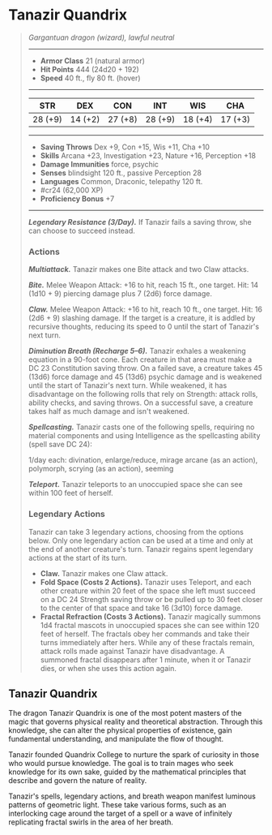 # Tanazir Quandrix
>*Gargantuan dragon (wizard), lawful neutral*
>___
>- **Armor Class** 21 (natural armor)
>- **Hit Points** 444 (24d20 + 192)
>- **Speed** 40 ft., fly 80 ft. (hover)
>___
>|STR|DEX|CON|INT|WIS|CHA|
>|:---:|:---:|:---:|:---:|:---:|:---:|
>|28 (+9)|14 (+2)|27 (+8)|28 (+9)|18 (+4)|17 (+3)|
>___
>- **Saving Throws** Dex +9, Con +15, Wis +11, Cha +10
>- **Skills** Arcana +23, Investigation +23, Nature +16, Perception +18
>- **Damage Immunities** force, psychic
>- **Senses** blindsight 120 ft., passive Perception 28
>- **Languages** Common, Draconic, telepathy 120 ft.
>- #cr24 (62,000 XP)
>- **Proficiency Bonus** +7
>___
>***Legendary Resistance (3/Day).*** If Tanazir fails a saving throw, she can choose to succeed instead.  
>
>### Actions
>***Multiattack.*** Tanazir makes one Bite attack and two Claw attacks.  
>
>***Bite.*** Melee Weapon Attack: +16 to hit, reach 15 ft., one target. Hit: 14 (1d10 + 9) piercing damage plus 7 (2d6) force damage.  
>
>***Claw.*** Melee Weapon Attack: +16 to hit, reach 10 ft., one target. Hit: 16 (2d6 + 9) slashing damage. If the target is a creature, it is addled by recursive thoughts, reducing its speed to 0 until the start of Tanazir's next turn.  
>
>***Diminution Breath (Recharge 5–6).*** Tanazir exhales a weakening equation in a 90-foot cone. Each creature in that area must make a DC 23 Constitution saving throw. On a failed save, a creature takes 45 (13d6) force damage and 45 (13d6) psychic damage and is weakened until the start of Tanazir's next turn. While weakened, it has disadvantage on the following rolls that rely on Strength: attack rolls, ability checks, and saving throws. On a successful save, a creature takes half as much damage and isn't weakened.  
>
>***Spellcasting.*** Tanazir casts one of the following spells, requiring no material components and using Intelligence as the spellcasting ability (spell save DC 24):  
>
>1/day each: divination, enlarge/reduce, mirage arcane (as an action), polymorph, scrying (as an action), seeming  
>
>
>***Teleport.*** Tanazir teleports to an unoccupied space she can see within 100 feet of herself.  
>
>### Legendary Actions
>Tanazir can take 3 legendary actions, choosing from the options below. Only one legendary action can be used at a time and only at the end of another creature's turn. Tanazir regains spent legendary actions at the start of its turn.
>
>- **Claw.** Tanazir makes one Claw attack.
>- **Fold Space (Costs 2 Actions).** Tanazir uses Teleport, and each other creature within 20 feet of the space she left must succeed on a DC 24 Strength saving throw or be pulled up to 30 feet closer to the center of that space and take 16 (3d10) force damage.
>- **Fractal Refraction (Costs 3 Actions).** Tanazir magically summons 1d4 fractal mascots in unoccupied spaces she can see within 120 feet of herself. The fractals obey her commands and take their turns immediately after hers. While any of these fractals remain, attack rolls made against Tanazir have disadvantage. A summoned fractal disappears after 1 minute, when it or Tanazir dies, or when she uses this action again.

## Tanazir Quandrix

The dragon Tanazir Quandrix is one of the most potent masters of the magic that governs physical reality and theoretical abstraction. Through this knowledge, she can alter the physical properties of existence, gain fundamental understanding, and manipulate the flow of thought.

Tanazir founded Quandrix College to nurture the spark of curiosity in those who would pursue knowledge. The goal is to train mages who seek knowledge for its own sake, guided by the mathematical principles that describe and govern the nature of reality.

Tanazir's spells, legendary actions, and breath weapon manifest luminous patterns of geometric light. These take various forms, such as an interlocking cage around the target of a spell or a wave of infinitely replicating fractal swirls in the area of her breath.